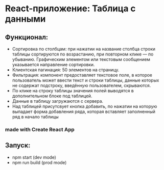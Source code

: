 # React-приложение: Таблица с данными

##  Функционал:
- Сортировка по столбцам: при нажатии на название столбца строки таблицы сортируются по возрастанию, при повторном клике — по убыванию. Графическим элементом или текстовым сообщением указывается направление сортировки.
- Клиентская пагинация: 50 элементов на страницу.
- Фильтрация: компонент предоставляет текстовое поле, в которое пользователь может ввести текст и строки таблицы, данные которых не содержат подстроку, введённую пользователем, скрываются. 
- По клике на строку таблицы значения полей выводятся в дополнительном блоке под таблицей.
- Данные в таблицу загружаются с сервера. 
- Над таблицей присутсвует кнопка добавить, по нажатии на которую выпадает форма добавления ряда, которая вставляет заполненный ряд в начало таблицы

### made with Create React App

## Запуск:
- npm start (dev mode)
- npm run build  (prod mode)

